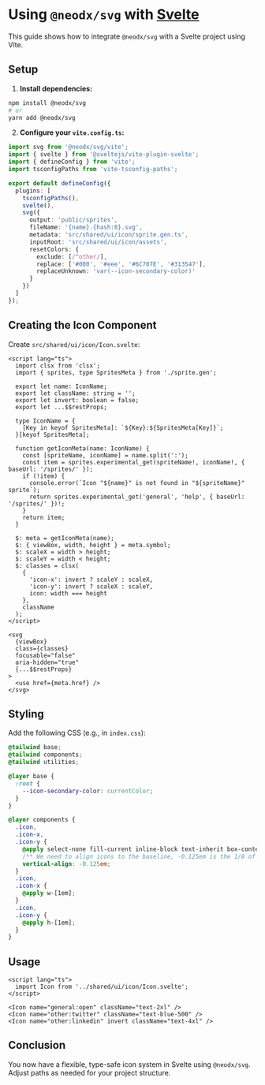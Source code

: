 # Using `@neodx/svg` with [Svelte](https://svelte.dev/)

This guide shows how to integrate `@neodx/svg` with a Svelte project using Vite.

## Setup

1. **Install dependencies:**

```bash
npm install @neodx/svg
# or
yarn add @neodx/svg
```

2. **Configure your `vite.config.ts`:**

```ts
import svg from '@neodx/svg/vite';
import { svelte } from '@sveltejs/vite-plugin-svelte';
import { defineConfig } from 'vite';
import tsconfigPaths from 'vite-tsconfig-paths';

export default defineConfig({
  plugins: [
    tsconfigPaths(),
    svelte(),
    svg({
      output: 'public/sprites',
      fileName: '{name}.{hash:8}.svg',
      metadata: 'src/shared/ui/icon/sprite.gen.ts',
      inputRoot: 'src/shared/ui/icon/assets',
      resetColors: {
        exclude: [/^other/],
        replace: ['#000', '#eee', '#6C707E', '#313547'],
        replaceUnknown: 'var(--icon-secondary-color)'
      }
    })
  ]
});
```

## Creating the Icon Component

Create `src/shared/ui/icon/Icon.svelte`:

```svelte
<script lang="ts">
  import clsx from 'clsx';
  import { sprites, type SpritesMeta } from './sprite.gen';

  export let name: IconName;
  export let className: string = '';
  export let invert: boolean = false;
  export let ...$$restProps;

  type IconName = {
    [Key in keyof SpritesMeta]: `${Key}:${SpritesMeta[Key]}`;
  }[keyof SpritesMeta];

  function getIconMeta(name: IconName) {
    const [spriteName, iconName] = name.split(':');
    const item = sprites.experimental_get(spriteName!, iconName!, { baseUrl: '/sprites/' });
    if (!item) {
      console.error(`Icon "${name}" is not found in "${spriteName}" sprite`);
      return sprites.experimental_get('general', 'help', { baseUrl: '/sprites/' })!;
    }
    return item;
  }

  $: meta = getIconMeta(name);
  $: { viewBox, width, height } = meta.symbol;
  $: scaleX = width > height;
  $: scaleY = width < height;
  $: classes = clsx(
    {
      'icon-x': invert ? scaleY : scaleX,
      'icon-y': invert ? scaleX : scaleY,
      icon: width === height
    },
    className
  );
</script>

<svg
  {viewBox}
  class={classes}
  focusable="false"
  aria-hidden="true"
  {...$$restProps}
>
  <use href={meta.href} />
</svg>
```

## Styling

Add the following CSS (e.g., in `index.css`):

```css
@tailwind base;
@tailwind components;
@tailwind utilities;

@layer base {
  :root {
    --icon-secondary-color: currentColor;
  }
}

@layer components {
  .icon,
  .icon-x,
  .icon-y {
    @apply select-none fill-current inline-block text-inherit box-content;
    /** We need to align icons to the baseline, -0.125em is the 1/8 of the icon height */
    vertical-align: -0.125em;
  }
  .icon,
  .icon-x {
    @apply w-[1em];
  }
  .icon,
  .icon-y {
    @apply h-[1em];
  }
}
```

## Usage

```svelte
<script lang="ts">
  import Icon from '../shared/ui/icon/Icon.svelte';
</script>

<Icon name="general:open" className="text-2xl" />
<Icon name="other:twitter" className="text-blue-500" />
<Icon name="other:linkedin" invert className="text-4xl" />
```

## Conclusion

You now have a flexible, type-safe icon system in Svelte using `@neodx/svg`. Adjust paths as needed for your project structure.
